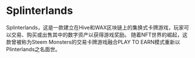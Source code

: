 # 

# Splinterlands

Splinterlands，这是一款建立在Hive和WAX区块链上的集换式卡牌游戏，玩家可以交易、购买或出售其中的数字资产以获得游戏奖励。 随着NFT世界的崛起，这款曾被称为Steem Monsters的交易卡牌游戏融合PLAY TO EARN模式重新以Plinterlands之名面世。


